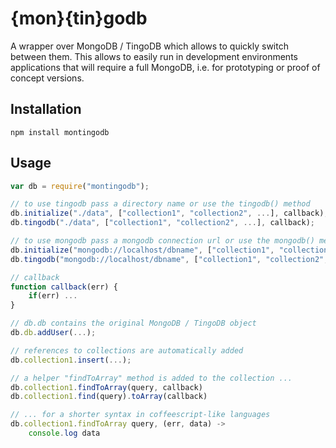 # {mon}{tin}godb
A wrapper over MongoDB / TingoDB which allows to quickly switch between them. This allows to easily run in development environments applications that will require a full MongoDB, i.e. for prototyping or proof of concept versions.

## Installation
```
npm install montingodb
```

## Usage
```javascript
var db = require("montingodb");

// to use tingodb pass a directory name or use the tingodb() method
db.initialize("./data", ["collection1", "collection2", ...], callback);
db.tingodb("./data", ["collection1", "collection2", ...], callback);

// to use mongodb pass a mongodb connection url or use the mongodb() method
db.initialize("mongodb://localhost/dbname", ["collection1", "collection2", ...], callback);
db.tingodb("mongodb://localhost/dbname", ["collection1", "collection2", ...], callback);

// callback
function callback(err) {
    if(err) ...
}

// db.db contains the original MongoDB / TingoDB object
db.db.addUser(...);

// references to collections are automatically added 
db.collection1.insert(...);

// a helper "findToArray" method is added to the collection ...
db.collection1.findToArray(query, callback)
db.collection1.find(query).toArray(callback)

// ... for a shorter syntax in coffeescript-like languages
db.collection1.findToArray query, (err, data) ->
    console.log data

```
